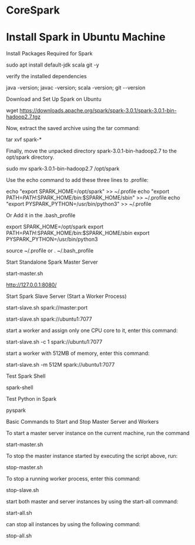 # CoreSpark

# Install Spark in Ubuntu Machine

Install Packages Required for Spark

sudo apt install default-jdk scala git -y

verify the installed dependencies

java -version; javac -version; scala -version; git --version

Download and Set Up Spark on Ubuntu

wget https://downloads.apache.org/spark/spark-3.0.1/spark-3.0.1-bin-hadoop2.7.tgz

Now, extract the saved archive using the tar command:

tar xvf spark-*

Finally, move the unpacked directory spark-3.0.1-bin-hadoop2.7 to the opt/spark directory.

sudo mv spark-3.0.1-bin-hadoop2.7 /opt/spark

Use the echo command to add these three lines to .profile:

echo "export SPARK_HOME=/opt/spark" >> ~/.profile
echo "export PATH=$PATH:$SPARK_HOME/bin:$SPARK_HOME/sbin" >> ~/.profile
echo "export PYSPARK_PYTHON=/usr/bin/python3" >> ~/.profile

Or Add it in the .bash_profile

export SPARK_HOME=/opt/spark
export PATH=$PATH:$SPARK_HOME/bin:$SPARK_HOME/sbin
export PYSPARK_PYTHON=/usr/bin/python3

source ~/.profile
or
. ~/.bash_profile

Start Standalone Spark Master Server

start-master.sh

http://127.0.0.1:8080/

Start Spark Slave Server (Start a Worker Process)

start-slave.sh spark://master:port

start-slave.sh spark://ubuntu1:7077

start a worker and assign only one CPU core to it, enter this command:

start-slave.sh -c 1 spark://ubuntu1:7077

start a worker with 512MB of memory, enter this command:

start-slave.sh -m 512M spark://ubuntu1:7077

Test Spark Shell

spark-shell

Test Python in Spark

pyspark

Basic Commands to Start and Stop Master Server and Workers

To start a master server instance on the current machine, run the command 

start-master.sh

To stop the master instance started by executing the script above, run:

stop-master.sh

To stop a running worker process, enter this command:

stop-slave.sh

start both master and server instances by using the start-all command:

start-all.sh

can stop all instances by using the following command:

stop-all.sh

